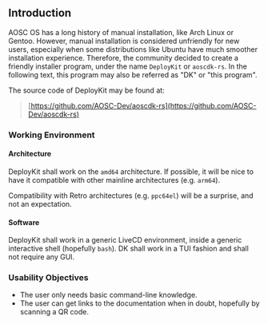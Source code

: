 ## Introduction

AOSC OS has a long history of manual installation, like Arch Linux or Gentoo.
However, manual installation is considered unfriendly for new users,
especially when some distributions like Ubuntu have much smoother installation experience.
Therefore, the community decided to create a friendly installer program, under the name `DeployKit` or `aoscdk-rs`.
In the following text, this program may also be referred as  "DK" or "this program".

The source code of DeployKit may be found at:

> [https://github.com/AOSC-Dev/aoscdk-rs](https://github.com/AOSC-Dev/aoscdk-rs)


### Working Environment

#### Architecture

DeployKit shall work on the `amd64` architecture.
If possible, it will be nice to have it compatible with other mainline architectures (e.g. `arm64`).

Compatibility with Retro architectures (e.g. `ppc64el`) will be a surprise, and not an expectation.

#### Software

DeployKit shall work in a generic LiveCD environment, inside a generic interactive shell (hopefully `bash`).
DK shall work in a TUI fashion and shall not require any GUI.


### Usability Objectives

- The user only needs basic command-line knowledge.
- The user can get links to the documentation when in doubt, hopefully by scanning a QR code.

